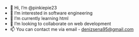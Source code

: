 - 👋 Hi, I’m @pinkiepie23
- 👀 I’m interested in software engineering 
- 🌱 I’m currently learning html
- 💞️ I’m looking to collaborate on web development
- 📫 You can contact me via email - denizsena95@gmail.com

<!---
pinkiepie23/pinkiepie23 is a ✨ special ✨ repository because its `README.md` (this file) appears on your GitHub profile.
You can click the Preview link to take a look at your changes.
--->
